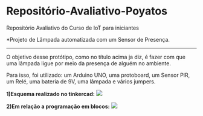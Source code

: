 # Repositório-Avaliativo-Poyatos
Repositório Avaliativo do Curso de IoT para iniciantes

*Projeto de Lâmpada automatizada com um Sensor de Presença.
_______________________________________________________________________________________________________________________________________

O objetivo desse protótipo, como no título acima ja diz, é fazer com que uma lâmpada ligue por meio da presença de alguém no ambiente.

Para isso, foi utilizado: um Arduino UNO, uma protoboard, um Sensor PIR, um Relé, uma bateria de 9V, uma lâmpada e vários jumpers.

<b>1)Esquema realizado no tinkercad:</b>
<img src="Repositório Poyatos.png">

<b>2)Em relação a programação em blocos:</b>
<img src="Código Lampada.png">

